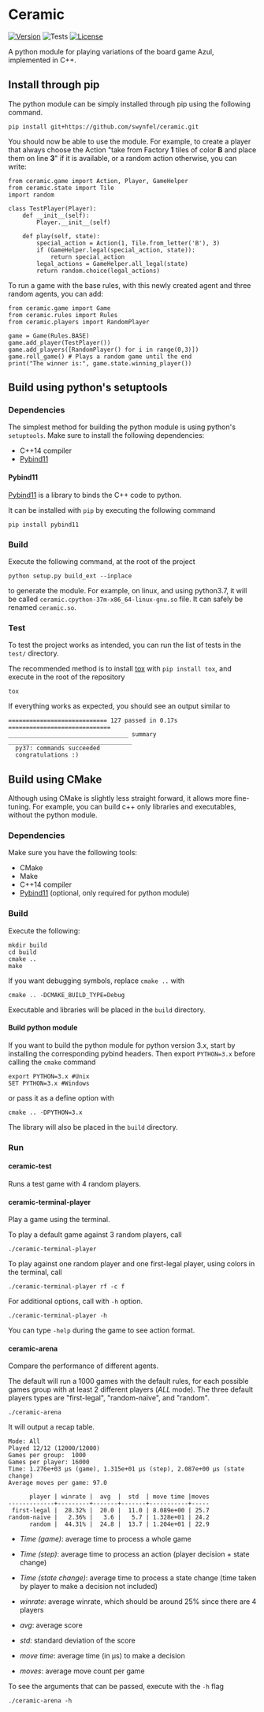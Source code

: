 # Ceramic

[![Version](https://img.shields.io/badge/dynamic/yaml?color=informational&label=version&query=%24&url=https%3A%2F%2Fgithub.com%2Fswynfel%2Fceramic%2Fblob%2Fmaster%2FVERSION)](https://github.com/Swynfel/ceramic)
![Tests](https://github.com/swynfel/ceramic/workflows/Tests/badge.svg)
[![License](https://img.shields.io/github/license/swynfel/ceramic)](https://github.com/swynfel/ceramic/blob/master/LICENSE)

A python module for playing variations of the board game Azul, implemented in C++.

## Install through pip

The python module can be simply installed through pip using the following command.
```
pip install git+https://github.com/swynfel/ceramic.git
```

You should now be able to use the module.
For example, to create a player that always choose the Action "take from Factory **1** tiles of color **B** and place them on line **3**" if it is available, or a random action otherwise, you can write:

```
from ceramic.game import Action, Player, GameHelper
from ceramic.state import Tile
import random

class TestPlayer(Player):
    def __init__(self):
        Player.__init__(self)

    def play(self, state):
        special_action = Action(1, Tile.from_letter('B'), 3)
        if (GameHelper.legal(special_action, state)):
            return special_action
        legal_actions = GameHelper.all_legal(state)
        return random.choice(legal_actions)
```

To run a game with the base rules, with this newly created agent and three random agents, you can add:

```
from ceramic.game import Game
from ceramic.rules import Rules
from ceramic.players import RandomPlayer

game = Game(Rules.BASE)
game.add_player(TestPlayer())
game.add_players([RandomPlayer() for i in range(0,3)])
game.roll_game() # Plays a random game until the end
print("The winner is:", game.state.winning_player())
```

## Build using python's setuptools

### Dependencies

The simplest method for building the python module is using python's `setuptools`.
Make sure to install the following dependencies:
- C++14 compiler
- [Pybind11](https://github.com/pybind/pybind11)

#### Pybind11

[Pybind11](https://github.com/pybind/pybind11) is a library to binds the C++ code to python.

It can be installed with `pip` by executing the following command
```
pip install pybind11
```

### Build

Execute the following command, at the root of the project
```
python setup.py build_ext --inplace
```
to generate the module.
For example, on linux, and using python3.7, it will be called `ceramic.cpython-37m-x86_64-linux-gnu.so` file.
It can safely be renamed `ceramic.so`.


### Test

To test the project works as intended, you can run the list of tests in the `test/` directory.

The recommended method is to install [tox](https://) with `pip install tox`, and execute in the root of the repository
```
tox
```

If everything works as expected, you should see an output similar to
```
============================ 127 passed in 0.17s =============================
__________________________________ summary ___________________________________
  py37: commands succeeded
  congratulations :)
```

## Build using CMake

Although using CMake is slightly less straight forward, it allows more fine-tuning.
For example, you can build c++ only libraries and executables, without the python module.

### Dependencies

Make sure you have the following tools:
- CMake
- Make
- C++14 compiler
- [Pybind11](https://github.com/pybind/pybind11) (optional, only required for python module)

### Build

Execute the following:
```
mkdir build
cd build
cmake ..
make
```

If you want debugging symbols, replace `cmake ..` with
```
cmake .. -DCMAKE_BUILD_TYPE=Debug
```

Executable and libraries will be placed in the `build` directory.

#### Build python module

If you want to build the python module for python version 3.x, start by installing the corresponding pybind headers.
Then export `PYTHON=3.x` before calling the `cmake` command
```
export PYTHON=3.x #Unix
SET PYTHON=3.x #Windows
```

or pass it as a define option with
```
cmake .. -DPYTHON=3.x
```

The library will also be placed in the `build` directory.

### Run

#### ceramic-test
Runs a test game with 4 random players.

#### ceramic-terminal-player
Play a game using the terminal.

To play a default game against 3 random players, call
```
./ceramic-terminal-player
```

To play against one random player and one first-legal player, using colors in the terminal, call
```
./ceramic-terminal-player rf -c f
```

For additional options, call with `-h` option.
```
./ceramic-terminal-player -h
```

You can type `-help` during the game to see action format.

#### ceramic-arena
Compare the performance of different agents.

The default will run a 1000 games with the default rules, for each possible games group with at least 2 different players (*ALL* mode). The three default players types are "first-legal", "random-naive", and "random".
```
./ceramic-arena
```

It will output a recap table.
```
Mode: All
Played 12/12 (12000/12000)   
Games per group:  1000
Games per player: 16000
Time: 1.276e+03 µs (game), 1.315e+01 µs (step), 2.087e+00 µs (state change)
Average moves per game: 97.0

      player | winrate |  avg  |  std  | move time |moves
-------------+---------+-------+-------+-----------+-----
 first-legal |  28.32% |  20.0 |  11.0 | 8.089e+00 | 25.7
random-naive |   2.36% |   3.6 |   5.7 | 1.328e+01 | 24.2
      random |  44.31% |  24.8 |  13.7 | 1.204e+01 | 22.9
```
- *Time (game)*: average time to process a whole game
- *Time (step)*: average time to process an action (player decision + state change)
- *Time (state change)*: average time to process a state change (time taken by player to make a decision not included)

- *winrate*: average winrate, which should be around 25% since there are 4 players
- *avg*: average score
- *std*: standard deviation of the score
- *move time*: average time (in µs) to make a decision
- *moves*: average move count per game

To see the arguments that can be passed, execute with the `-h` flag
```
./ceramic-arena -h
```